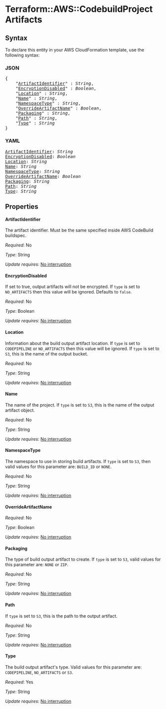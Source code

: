 # Terraform::AWS::CodebuildProject Artifacts

## Syntax

To declare this entity in your AWS CloudFormation template, use the following syntax:

### JSON

<pre>
{
    "<a href="#artifactidentifier" title="ArtifactIdentifier">ArtifactIdentifier</a>" : <i>String</i>,
    "<a href="#encryptiondisabled" title="EncryptionDisabled">EncryptionDisabled</a>" : <i>Boolean</i>,
    "<a href="#location" title="Location">Location</a>" : <i>String</i>,
    "<a href="#name" title="Name">Name</a>" : <i>String</i>,
    "<a href="#namespacetype" title="NamespaceType">NamespaceType</a>" : <i>String</i>,
    "<a href="#overrideartifactname" title="OverrideArtifactName">OverrideArtifactName</a>" : <i>Boolean</i>,
    "<a href="#packaging" title="Packaging">Packaging</a>" : <i>String</i>,
    "<a href="#path" title="Path">Path</a>" : <i>String</i>,
    "<a href="#type" title="Type">Type</a>" : <i>String</i>
}
</pre>

### YAML

<pre>
<a href="#artifactidentifier" title="ArtifactIdentifier">ArtifactIdentifier</a>: <i>String</i>
<a href="#encryptiondisabled" title="EncryptionDisabled">EncryptionDisabled</a>: <i>Boolean</i>
<a href="#location" title="Location">Location</a>: <i>String</i>
<a href="#name" title="Name">Name</a>: <i>String</i>
<a href="#namespacetype" title="NamespaceType">NamespaceType</a>: <i>String</i>
<a href="#overrideartifactname" title="OverrideArtifactName">OverrideArtifactName</a>: <i>Boolean</i>
<a href="#packaging" title="Packaging">Packaging</a>: <i>String</i>
<a href="#path" title="Path">Path</a>: <i>String</i>
<a href="#type" title="Type">Type</a>: <i>String</i>
</pre>

## Properties

#### ArtifactIdentifier

The artifact identifier. Must be the same specified inside AWS CodeBuild buildspec.

_Required_: No

_Type_: String

_Update requires_: [No interruption](https://docs.aws.amazon.com/AWSCloudFormation/latest/UserGuide/using-cfn-updating-stacks-update-behaviors.html#update-no-interrupt)

#### EncryptionDisabled

If set to true, output artifacts will not be encrypted. If `type` is set to `NO_ARTIFACTS` then this value will be ignored. Defaults to `false`.

_Required_: No

_Type_: Boolean

_Update requires_: [No interruption](https://docs.aws.amazon.com/AWSCloudFormation/latest/UserGuide/using-cfn-updating-stacks-update-behaviors.html#update-no-interrupt)

#### Location

Information about the build output artifact location. If `type` is set to `CODEPIPELINE` or `NO_ARTIFACTS` then this value will be ignored. If `type` is set to `S3`, this is the name of the output bucket.

_Required_: No

_Type_: String

_Update requires_: [No interruption](https://docs.aws.amazon.com/AWSCloudFormation/latest/UserGuide/using-cfn-updating-stacks-update-behaviors.html#update-no-interrupt)

#### Name

The name of the project. If `type` is set to `S3`, this is the name of the output artifact object.

_Required_: No

_Type_: String

_Update requires_: [No interruption](https://docs.aws.amazon.com/AWSCloudFormation/latest/UserGuide/using-cfn-updating-stacks-update-behaviors.html#update-no-interrupt)

#### NamespaceType

The namespace to use in storing build artifacts. If `type` is set to `S3`, then valid values for this parameter are: `BUILD_ID` or `NONE`.

_Required_: No

_Type_: String

_Update requires_: [No interruption](https://docs.aws.amazon.com/AWSCloudFormation/latest/UserGuide/using-cfn-updating-stacks-update-behaviors.html#update-no-interrupt)

#### OverrideArtifactName

_Required_: No

_Type_: Boolean

_Update requires_: [No interruption](https://docs.aws.amazon.com/AWSCloudFormation/latest/UserGuide/using-cfn-updating-stacks-update-behaviors.html#update-no-interrupt)

#### Packaging

The type of build output artifact to create. If `type` is set to `S3`, valid values for this parameter are: `NONE` or `ZIP`.

_Required_: No

_Type_: String

_Update requires_: [No interruption](https://docs.aws.amazon.com/AWSCloudFormation/latest/UserGuide/using-cfn-updating-stacks-update-behaviors.html#update-no-interrupt)

#### Path

If `type` is set to `S3`, this is the path to the output artifact.

_Required_: No

_Type_: String

_Update requires_: [No interruption](https://docs.aws.amazon.com/AWSCloudFormation/latest/UserGuide/using-cfn-updating-stacks-update-behaviors.html#update-no-interrupt)

#### Type

The build output artifact's type. Valid values for this parameter are: `CODEPIPELINE`, `NO_ARTIFACTS` or `S3`.

_Required_: Yes

_Type_: String

_Update requires_: [No interruption](https://docs.aws.amazon.com/AWSCloudFormation/latest/UserGuide/using-cfn-updating-stacks-update-behaviors.html#update-no-interrupt)

